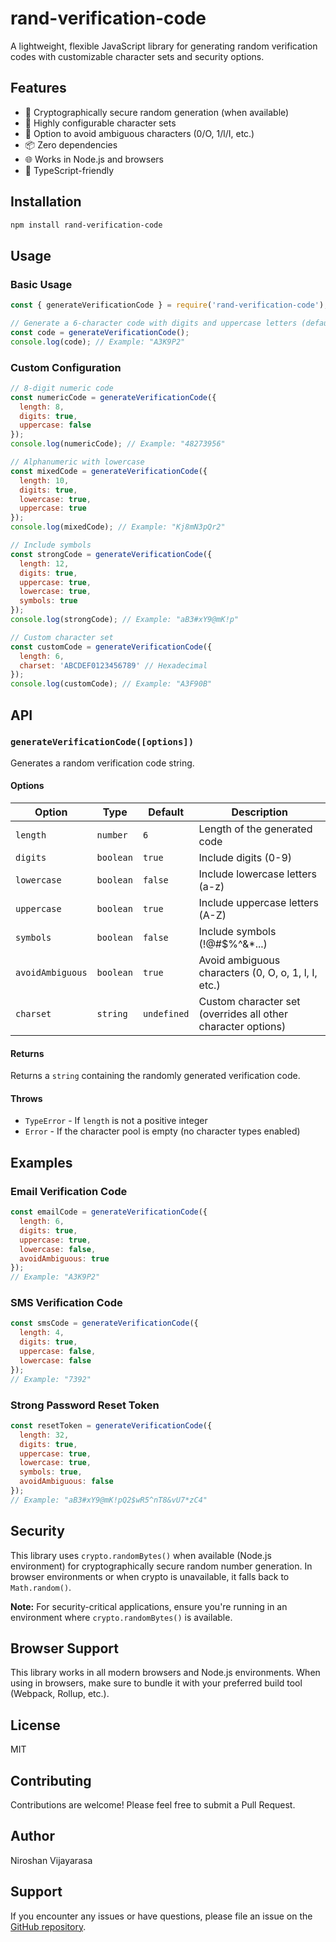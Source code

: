 # rand-verification-code

A lightweight, flexible JavaScript library for generating random verification codes with customizable character sets and security options.

## Features

- 🎲 Cryptographically secure random generation (when available)
- 🔧 Highly configurable character sets
- 🚫 Option to avoid ambiguous characters (0/O, 1/l/I, etc.)
- 📦 Zero dependencies
- 🌐 Works in Node.js and browsers
- 💪 TypeScript-friendly

## Installation

```bash
npm install rand-verification-code
```

## Usage

### Basic Usage

```javascript
const { generateVerificationCode } = require('rand-verification-code');

// Generate a 6-character code with digits and uppercase letters (default)
const code = generateVerificationCode();
console.log(code); // Example: "A3K9P2"
```

### Custom Configuration

```javascript
// 8-digit numeric code
const numericCode = generateVerificationCode({
  length: 8,
  digits: true,
  uppercase: false
});
console.log(numericCode); // Example: "48273956"

// Alphanumeric with lowercase
const mixedCode = generateVerificationCode({
  length: 10,
  digits: true,
  lowercase: true,
  uppercase: true
});
console.log(mixedCode); // Example: "Kj8mN3pQr2"

// Include symbols
const strongCode = generateVerificationCode({
  length: 12,
  digits: true,
  uppercase: true,
  lowercase: true,
  symbols: true
});
console.log(strongCode); // Example: "aB3#xY9@mK!p"

// Custom character set
const customCode = generateVerificationCode({
  length: 6,
  charset: 'ABCDEF0123456789' // Hexadecimal
});
console.log(customCode); // Example: "A3F90B"
```

## API

### `generateVerificationCode([options])`

Generates a random verification code string.

#### Options

| Option | Type | Default | Description |
|--------|------|---------|-------------|
| `length` | `number` | `6` | Length of the generated code |
| `digits` | `boolean` | `true` | Include digits (0-9) |
| `lowercase` | `boolean` | `false` | Include lowercase letters (a-z) |
| `uppercase` | `boolean` | `true` | Include uppercase letters (A-Z) |
| `symbols` | `boolean` | `false` | Include symbols (!@#$%^&*...) |
| `avoidAmbiguous` | `boolean` | `true` | Avoid ambiguous characters (0, O, o, 1, l, I, etc.) |
| `charset` | `string` | `undefined` | Custom character set (overrides all other character options) |

#### Returns

Returns a `string` containing the randomly generated verification code.

#### Throws

- `TypeError` - If `length` is not a positive integer
- `Error` - If the character pool is empty (no character types enabled)

## Examples

### Email Verification Code

```javascript
const emailCode = generateVerificationCode({
  length: 6,
  digits: true,
  uppercase: true,
  lowercase: false,
  avoidAmbiguous: true
});
// Example: "A3K9P2"
```

### SMS Verification Code

```javascript
const smsCode = generateVerificationCode({
  length: 4,
  digits: true,
  uppercase: false,
  lowercase: false
});
// Example: "7392"
```

### Strong Password Reset Token

```javascript
const resetToken = generateVerificationCode({
  length: 32,
  digits: true,
  uppercase: true,
  lowercase: true,
  symbols: true,
  avoidAmbiguous: false
});
// Example: "aB3#xY9@mK!pQ2$wR5^nT8&vU7*zC4"
```

## Security

This library uses `crypto.randomBytes()` when available (Node.js environment) for cryptographically secure random number generation. In browser environments or when crypto is unavailable, it falls back to `Math.random()`.

**Note:** For security-critical applications, ensure you're running in an environment where `crypto.randomBytes()` is available.

## Browser Support

This library works in all modern browsers and Node.js environments. When using in browsers, make sure to bundle it with your preferred build tool (Webpack, Rollup, etc.).

## License

MIT

## Contributing

Contributions are welcome! Please feel free to submit a Pull Request.

## Author

Niroshan Vijayarasa

## Support

If you encounter any issues or have questions, please file an issue on the [GitHub repository](https://github.com/vniroshan/rand-verification-code).